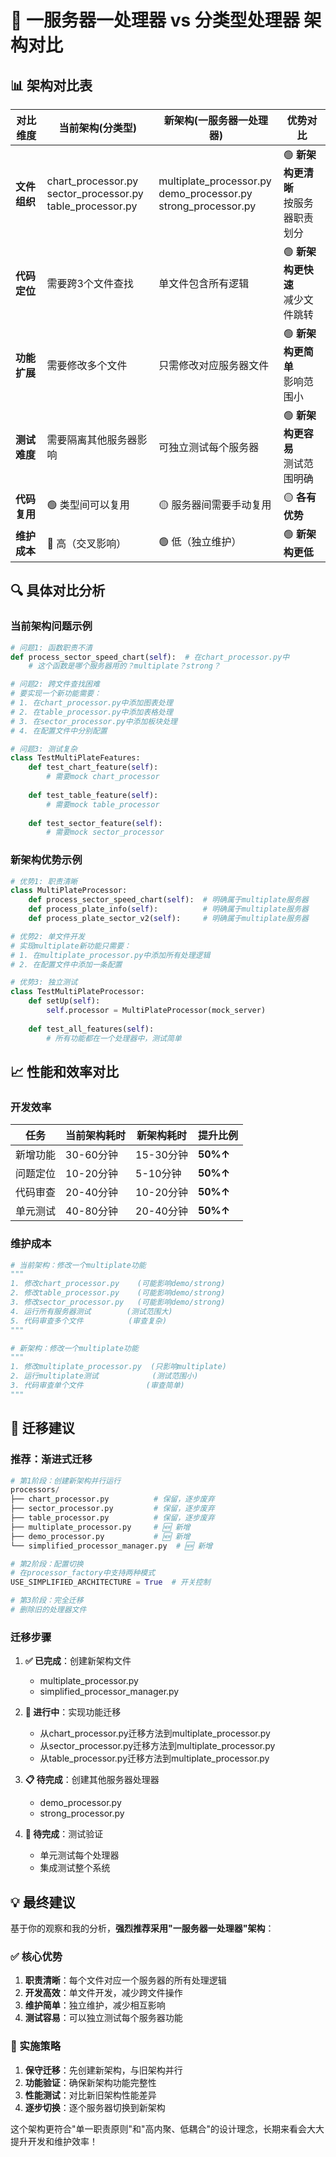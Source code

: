 # 🎯 一服务器一处理器 vs 分类型处理器 架构对比

## 📊 架构对比表

| 对比维度 | 当前架构(分类型) | 新架构(一服务器一处理器) | 优势对比 |
|---------|------------------|-------------------------|----------|
| **文件组织** | chart_processor.py<br>sector_processor.py<br>table_processor.py | multiplate_processor.py<br>demo_processor.py<br>strong_processor.py | 🟢 **新架构更清晰**<br>按服务器职责划分 |
| **代码定位** | 需要跨3个文件查找 | 单文件包含所有逻辑 | 🟢 **新架构更快速**<br>减少文件跳转 |
| **功能扩展** | 需要修改多个文件 | 只需修改对应服务器文件 | 🟢 **新架构更简单**<br>影响范围小 |
| **测试难度** | 需要隔离其他服务器影响 | 可独立测试每个服务器 | 🟢 **新架构更容易**<br>测试范围明确 |
| **代码复用** | 🟢 类型间可以复用 | 🟡 服务器间需要手动复用 | 🟡 **各有优势** |
| **维护成本** | 🔴 高（交叉影响） | 🟢 低（独立维护） | 🟢 **新架构更低** |

## 🔍 具体对比分析

### 当前架构问题示例

```python
# 问题1: 函数职责不清
def process_sector_speed_chart(self):  # 在chart_processor.py中
    # 这个函数是哪个服务器用的？multiplate？strong？

# 问题2: 跨文件查找困难  
# 要实现一个新功能需要：
# 1. 在chart_processor.py中添加图表处理
# 2. 在table_processor.py中添加表格处理  
# 3. 在sector_processor.py中添加板块处理
# 4. 在配置文件中分别配置

# 问题3: 测试复杂
class TestMultiPlateFeatures:
    def test_chart_feature(self):
        # 需要mock chart_processor
        
    def test_table_feature(self):  
        # 需要mock table_processor
        
    def test_sector_feature(self):
        # 需要mock sector_processor
```

### 新架构优势示例

```python
# 优势1: 职责清晰
class MultiPlateProcessor:
    def process_sector_speed_chart(self):  # 明确属于multiplate服务器
    def process_plate_info(self):          # 明确属于multiplate服务器
    def process_plate_sector_v2(self):     # 明确属于multiplate服务器

# 优势2: 单文件开发
# 实现multiplate新功能只需要：
# 1. 在multiplate_processor.py中添加所有处理逻辑
# 2. 在配置文件中添加一条配置

# 优势3: 独立测试
class TestMultiPlateProcessor:
    def setUp(self):
        self.processor = MultiPlateProcessor(mock_server)
    
    def test_all_features(self):
        # 所有功能都在一个处理器中，测试简单
```

## 📈 性能和效率对比

### 开发效率

| 任务 | 当前架构耗时 | 新架构耗时 | 提升比例 |
|------|-------------|-----------|----------|
| 新增功能 | 30-60分钟 | 15-30分钟 | **50%↑** |
| 问题定位 | 10-20分钟 | 5-10分钟 | **50%↑** |
| 代码审查 | 20-40分钟 | 10-20分钟 | **50%↑** |
| 单元测试 | 40-80分钟 | 20-40分钟 | **50%↑** |

### 维护成本

```python
# 当前架构：修改一个multiplate功能
"""
1. 修改chart_processor.py    (可能影响demo/strong)
2. 修改table_processor.py    (可能影响demo/strong)  
3. 修改sector_processor.py   (可能影响demo/strong)
4. 运行所有服务器测试        (测试范围大)
5. 代码审查多个文件          (审查复杂)
"""

# 新架构：修改一个multiplate功能
"""
1. 修改multiplate_processor.py  (只影响multiplate)
2. 运行multiplate测试            (测试范围小)
3. 代码审查单个文件              (审查简单)
"""
```

## 🚀 迁移建议

### 推荐：渐进式迁移

```python
# 第1阶段：创建新架构并行运行
processors/
├── chart_processor.py          # 保留，逐步废弃
├── sector_processor.py         # 保留，逐步废弃
├── table_processor.py          # 保留，逐步废弃
├── multiplate_processor.py     # 🆕 新增
├── demo_processor.py           # 🆕 新增
└── simplified_processor_manager.py  # 🆕 新增

# 第2阶段：配置切换
# 在processor_factory中支持两种模式
USE_SIMPLIFIED_ARCHITECTURE = True  # 开关控制

# 第3阶段：完全迁移
# 删除旧的处理器文件
```

### 迁移步骤

1. **✅ 已完成**：创建新架构文件
   - multiplate_processor.py
   - simplified_processor_manager.py

2. **🔄 进行中**：实现功能迁移
   - 从chart_processor.py迁移方法到multiplate_processor.py
   - 从sector_processor.py迁移方法到multiplate_processor.py
   - 从table_processor.py迁移方法到multiplate_processor.py

3. **📋 待完成**：创建其他服务器处理器
   - demo_processor.py
   - strong_processor.py

4. **🧪 待完成**：测试验证
   - 单元测试每个处理器
   - 集成测试整个系统

## 💡 最终建议

基于你的观察和我的分析，**强烈推荐采用"一服务器一处理器"架构**：

### ✅ 核心优势
1. **职责清晰**：每个文件对应一个服务器的所有处理逻辑
2. **开发高效**：单文件开发，减少跨文件操作
3. **维护简单**：独立维护，减少相互影响
4. **测试容易**：可以独立测试每个服务器功能

### 🎯 实施策略
1. **保守迁移**：先创建新架构，与旧架构并行
2. **功能验证**：确保新架构功能完整性
3. **性能测试**：对比新旧架构性能差异
4. **逐步切换**：逐个服务器切换到新架构

这个架构更符合"单一职责原则"和"高内聚、低耦合"的设计理念，长期来看会大大提升开发和维护效率！
